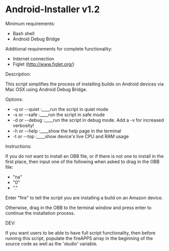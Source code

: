 # Android-Installer v1.2

Minimum requirements:
- Bash shell
- Android Debug Bridge

Additional requirements for complete functionality:
- Internet connection
- Figlet (http://www.figlet.org/)

Description:

This script simplifies the process of installing builds on Android devices via Mac OSX using Android Debug Bridge.

Options:
- -q or --quiet	:____run the script in quiet mode
- -s or --safe	:____run the script in safe mode
- -d or --debug	:____run the script in debug mode. Add a -v for increased verbosity!
- -h or --help	:____show the help page in the terminal
- -t or --top	:____show device's live CPU and RAM usage


Instructions:

If you do not want to install an OBB file, or if there is not one to install in the first place,
then input one of the following when asked to drag in the OBB file:

- "na"
- "0"
- "."

Enter "fire" to tell the script you are installing a build on an Amazon device.

Otherwise, drag in the OBB to the terminal window and press enter to continue the installation process.

DEV:

If you want users to be able to have full script functionality, then before running this script, populate the fireAPPS array in the beginning of the source code as well as the 'studio' variable.
